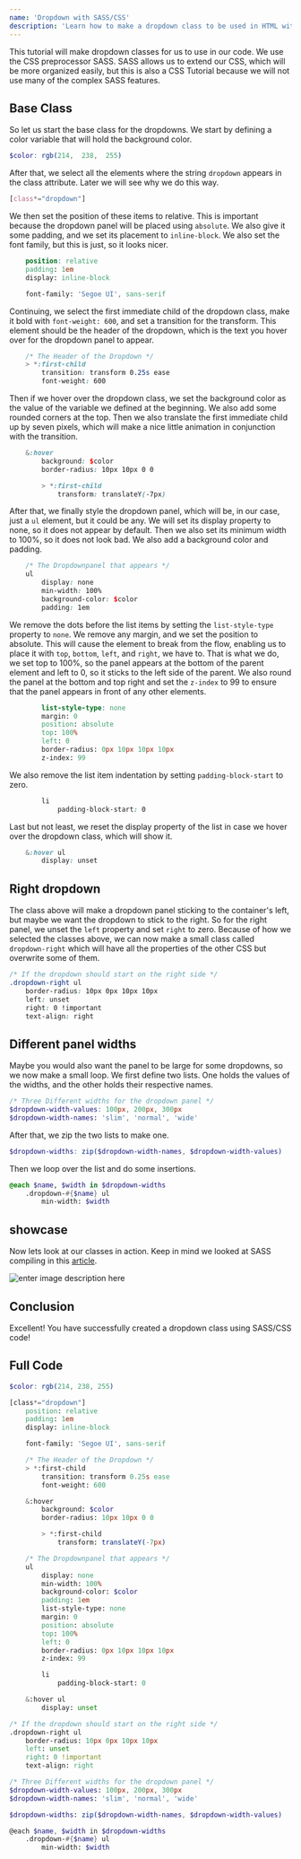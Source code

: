 ```yaml
---
name: 'Dropdown with SASS/CSS'
description: 'Learn how to make a dropdown class to be used in HTML with the CSS preprocessor SASS.'
---
```


This tutorial will make dropdown classes for us to use in our code. We use the CSS preprocessor SASS. SASS allows us to extend our CSS, which will be more organized easily, but this is also a CSS Tutorial because we will not use many of the complex SASS features.

## Base Class

So let us start the base class for the dropdowns. We start by defining a color variable that will hold the background color.

```scss
$color: rgb(214,  238,  255)
```

After that, we select all the elements where the string `dropdown` appears in the class attribute. Later we will see why we do this way.

```scss
[class*="dropdown"]
```

We then set the position of these items to relative. This is important because the dropdown panel will be placed using `absolute`. We also give it some padding, and we set its placement to `inline-block`. We also set the font family, but this is just, so it looks nicer.

```scss
	position: relative
	padding: 1em
	display: inline-block

	font-family: 'Segoe UI', sans-serif
```

Continuing, we select the first immediate child of the dropdown class, make it bold with `font-weight: 600`, and set a transition for the transform. This element should be the header of the dropdown, which is the text you hover over for the dropdown panel to appear.

```scss
    /* The Header of the Dropdown */
    > *:first-child
        transition: transform 0.25s ease
        font-weight: 600
```

Then if we hover over the dropdown class, we set the background color as the value of the variable we defined at the beginning. We also add some rounded corners at the top. Then we also translate the first immediate child up by seven pixels, which will make a nice little animation in conjunction with the transition.

```scss
    &:hover
        background: $color
        border-radius: 10px 10px 0 0

        > *:first-child
            transform: translateY(-7px)
```

After that, we finally style the dropdown panel, which will be, in our case, just a `ul` element, but it could be any. We will set its display property to none, so it does not appear by default. Then we also set its minimum width to 100%, so it does not look bad. We also add a background color and padding.

```scss
	/* The Dropdownpanel that appears */
    ul
        display: none
        min-width: 100%
        background-color: $color
        padding: 1em
```

We remove the dots before the list items by setting the `list-style-type` property to `none`. We remove any margin, and we set the position to absolute. This will cause the element to break from the flow, enabling us to place it with `top`, `bottom`, `left`, and `right`, we have to. That is what we do, we set top to 100%, so the panel appears at the bottom of the parent element and left to 0, so it sticks to the left side of the parent. We also round the panel at the bottom and top right and set the `z-index` to 99 to ensure that the panel appears in front of any other elements.

```scss
        list-style-type: none
        margin: 0
        position: absolute
        top: 100%
        left: 0
        border-radius: 0px 10px 10px 10px
        z-index: 99
```

We also remove the list item indentation by setting `padding-block-start` to zero.

```scss
        li
            padding-block-start: 0
```

Last but not least, we reset the display property of the list in case we hover over the dropdown class, which will show it.

```scss
    &:hover ul
        display: unset
```

## Right dropdown

The class above will make a dropdown panel sticking to the container's left, but maybe we want the dropdown to stick to the right. So for the right panel, we unset the `left` property and set `right` to zero. Because of how we selected the classes above, we can now make a small class called `dropdown-right` which will have all the properties of the other CSS but overwrite some of them.

```scss
/* If the dropdown should start on the right side */
.dropdown-right ul
    border-radius: 10px 0px 10px 10px
    left: unset
    right: 0 !important
    text-align: right
```

## Different panel widths

Maybe you would also want the panel to be large for some dropdowns, so we now make a small loop. We first define two lists. One holds the values of the widths, and the other holds their respective names.

```scss
/* Three Different widths for the dropdown panel */
$dropdown-width-values: 100px, 200px, 300px
$dropdown-width-names: 'slim', 'normal', 'wide'
```

After that, we zip the two lists to make one.

```scss
$dropdown-widths: zip($dropdown-width-names, $dropdown-width-values)
```

Then we loop over the list and do some insertions.

```scss
@each $name, $width in $dropdown-widths
    .dropdown-#{$name} ul
        min-width: $width
```

## showcase

Now lets look at our classes in action. Keep in mind we looked at SASS compiling in this [article](https://maximmaeder.com/padding-and-margin-classes-with-sass/).

![enter image description here](https://maximmaeder.com/wp-content/uploads/2022/07/dropdown.gif)

## Conclusion

Excellent! You have successfully created a dropdown class using SASS/CSS code!

## Full Code

```scss
$color: rgb(214, 238, 255)

[class*="dropdown"]
    position: relative
    padding: 1em
    display: inline-block

    font-family: 'Segoe UI', sans-serif

    /* The Header of the Dropdown */
    > *:first-child
        transition: transform 0.25s ease
        font-weight: 600

    &:hover
        background: $color
        border-radius: 10px 10px 0 0

        > *:first-child
            transform: translateY(-7px)

    /* The Dropdownpanel that appears */
    ul
        display: none
        min-width: 100%
        background-color: $color
        padding: 1em
        list-style-type: none
        margin: 0
        position: absolute
        top: 100%
        left: 0
        border-radius: 0px 10px 10px 10px
        z-index: 99

        li
            padding-block-start: 0

    &:hover ul
        display: unset

/* If the dropdown should start on the right side */
.dropdown-right ul
    border-radius: 10px 0px 10px 10px
    left: unset
    right: 0 !important
    text-align: right

/* Three Different widths for the dropdown panel */
$dropdown-width-values: 100px, 200px, 300px
$dropdown-width-names: 'slim', 'normal', 'wide'

$dropdown-widths: zip($dropdown-width-names, $dropdown-width-values)

@each $name, $width in $dropdown-widths
    .dropdown-#{$name} ul
        min-width: $width
```